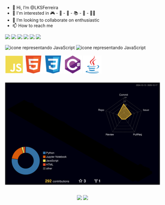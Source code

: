 - 👋 Hi, I’m @LKSFerreira
- 👀 I'm interested in 🎮 - 🔭 - 🔬 - 📚 - 🤖 - 👨‍💻
- 💞️ I’m looking to collaborate on enthusiastic
- 📫 How to reach me

<a href="https://www.youtube.com/channel/UCsQitD8Tk4sYxUpudTC5tvg" target="_blank"><img src="https://img.shields.io/youtube/channel/subscribers/UCsQitD8Tk4sYxUpudTC5tvg?label=Inscreva-se&style=social" target="_blank"></a>
<a href="https://twitter.com/LKS_S_Ferreira" target="_blank"><img src="https://img.shields.io/twitter/follow/LKS_S_Ferreira?style=social" target="_blank"></a>
<a href="https://www.twitch.tv/lksferreira" target="_blank"><img src="https://img.shields.io/twitch/status/lksferreira?label=LKS%20Ferreira&style=social" target="_blank"></a>
<a href="https://discord.gg/rYaRUp9pAB" target="_blank"><img src="https://img.shields.io/badge/Discord-7289DA?&style=flat&logo=discord&logoColor=white" target="_blank"></a>
<a href = "mailto:ferreira.s.lks@gmail.com"><img src="https://img.shields.io/badge/-Gmail-%23333?label=Lucas%20Ferreira&style=flat&logo=gmail&logoColor=red" target="_blank"></a>
<a href="https://www.linkedin.com/in/lucas-ferreira-developer" target="_blank"><img src="https://img.shields.io/badge/-LinkedIn-%230077B5?style=flat&logo=linkedin&logoColor=white" target="_blank"></a>

<div style="display: inline">
  <img align="center" alt="icone representando JavaScript" height="115" width="115" src="https://images.credly.com/size/680x680/images/00634f82-b07f-4bbd-a6bb-53de397fc3a6/image.png">
  <img align="center" alt="icone representando JavaScript" height="125" width="125" src="https://learn.microsoft.com/pt-br/media/learn/certification/badges/microsoft-certified-fundamentals-badge.svg">
</div>

<div style="display: inline_block"><br>
  <img align="center" alt="icone representando JavaScript" height="58" width="58" src="https://github.com/devicons/devicon/blob/master/icons/javascript/javascript-plain.svg">
  <img align="center" alt="icone representando HTML" height="60" width="60" src="https://github.com/devicons/devicon/blob/master/icons/html5/html5-original.svg">
  <img align="center" alt="icone representando CSS" height="60" width="60" src="https://github.com/devicons/devicon/blob/master/icons/css3/css3-original.svg">
  <img align="center" alt="icone representando Csharp" height="60" width="60" src="https://github.com/devicons/devicon/blob/master/icons/csharp/csharp-original.svg">
 <img align="center" alt="icone representando Java" height="60" width="60" src="https://github.com/devicons/devicon/blob/master/icons/java/java-original.svg">
</div>

  ##
![Status](./profile-3d-contrib/profile-night-rainbow.svg)
<div style="">
   <div align= "center"><br>
    <img src="https://github.com/LKSFerreira/LKSFerreira/blob/output/github-contribution-grid-snake-lks-neon.svg"/>
    <a href="http://www.github.com/LKSFerreira">
    <img src="https://github-readme-streak-stats.herokuapp.com?user=LKSFerreira&theme=vision-friendly-dark&hide_border=true&locale=pt_BR"/></a>     
</div>


